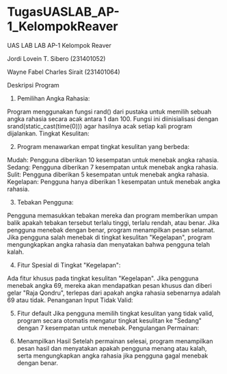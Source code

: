 # TugasUASLAB_AP-1_KelompokReaver
UAS LAB LAB AP-1 Kelompok Reaver

Jordi Lovein T. Sibero (231401052)

Wayne Fabel Charles Sirait (231401064)

Deskripsi Program

1. Pemilihan Angka Rahasia:

Program menggunakan fungsi rand() dari pustaka <cstdlib> untuk memilih sebuah angka rahasia secara acak antara 1 dan 100. Fungsi ini diinisialisasi dengan srand(static_cast<unsigned int>(time(0))) agar hasilnya acak setiap kali program dijalankan.
Tingkat Kesulitan:

2. Program menawarkan empat tingkat kesulitan yang berbeda:
   
Mudah: Pengguna diberikan 10 kesempatan untuk menebak angka rahasia.
Sedang: Pengguna diberikan 7 kesempatan untuk menebak angka rahasia.
Sulit: Pengguna diberikan 5 kesempatan untuk menebak angka rahasia.
Kegelapan: Pengguna hanya diberikan 1 kesempatan untuk menebak angka rahasia.

3. Tebakan Pengguna:

Pengguna memasukkan tebakan mereka dan program memberikan umpan balik apakah tebakan tersebut terlalu tinggi, terlalu rendah, atau benar.
Jika pengguna menebak dengan benar, program menampilkan pesan selamat.
Jika pengguna salah menebak di tingkat kesulitan "Kegelapan", program mengungkapkan angka rahasia dan menyatakan bahwa pengguna telah kalah.

4. Fitur Spesial di Tingkat "Kegelapan":

Ada fitur khusus pada tingkat kesulitan "Kegelapan". Jika pengguna menebak angka 69, mereka akan mendapatkan pesan khusus dan diberi gelar "Raja Qondru", terlepas dari apakah angka rahasia sebenarnya adalah 69 atau tidak.
Penanganan Input Tidak Valid:

5. Fitur default
Jika pengguna memilih tingkat kesulitan yang tidak valid, program secara otomatis mengatur tingkat kesulitan ke "Sedang" dengan 7 kesempatan untuk menebak.
Pengulangan Permainan:

6. Menampilkan Hasil
Setelah permainan selesai, program menampilkan pesan hasil dan menyatakan apakah pengguna menang atau kalah, serta mengungkapkan angka rahasia jika pengguna gagal menebak dengan benar.


